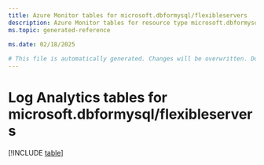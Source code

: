```yaml
---
title: Azure Monitor tables for microsoft.dbformysql/flexibleservers
description: Azure Monitor tables for resource type microsoft.dbformysql/flexibleservers
ms.topic: generated-reference
   
ms.date: 02/18/2025

# This file is automatically generated. Changes will be overwritten. Do not change this file directly.
---
```


# Log Analytics tables for microsoft.dbformysql/flexibleservers  

[!INCLUDE [table](~/reusable-content/ce-skilling/azure/includes/azure-monitor/reference/tables/microsoft-dbformysql_flexibleservers-include.md)]

